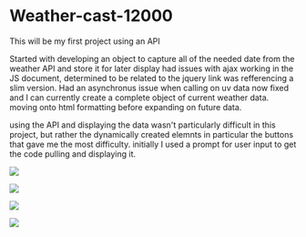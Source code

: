 # Weather-cast-12000
This will be my first project using an API

Started with developing an object to capture all of the needed date from the weather API and store it for later display
had issues with ajax working in the JS document, determined to be related to the jquery link was refferencing a slim
version. Had an asynchronus issue when calling on uv data now fixed and I can currently create a complete object of
current weather data. moving onto html formatting before expanding on future data.


using the API and displaying the data wasn't particularly difficult in this project, but rather the dynamically created elemnts 
in particular the buttons that gave me the most difficulty. initially I used a prompt for user input to get the code pulling and displaying it.


![](/images/Screenshot26.png)


![](/images/Screenshot27.png)


![](/images/Screenshot28.png)


![](/images/Screenshot29.png)